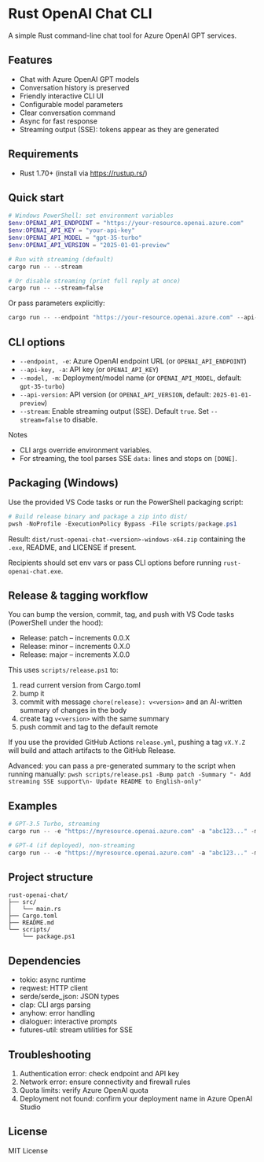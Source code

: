 # Rust OpenAI Chat CLI

A simple Rust command-line chat tool for Azure OpenAI GPT services.

## Features

- Chat with Azure OpenAI GPT models
- Conversation history is preserved
- Friendly interactive CLI UI
- Configurable model parameters
- Clear conversation command
- Async for fast response
- Streaming output (SSE): tokens appear as they are generated

## Requirements

- Rust 1.70+ (install via https://rustup.rs/)

## Quick start

```powershell
# Windows PowerShell: set environment variables
$env:OPENAI_API_ENDPOINT = "https://your-resource.openai.azure.com"
$env:OPENAI_API_KEY = "your-api-key"
$env:OPENAI_API_MODEL = "gpt-35-turbo"
$env:OPENAI_API_VERSION = "2025-01-01-preview"

# Run with streaming (default)
cargo run -- --stream

# Or disable streaming (print full reply at once)
cargo run -- --stream=false
```

Or pass parameters explicitly:

```powershell
cargo run -- --endpoint "https://your-resource.openai.azure.com" --api-key "your-api-key" --model "your-deployment-name" --api-version "2025-01-01-preview" --stream
```

## CLI options

- `--endpoint, -e`: Azure OpenAI endpoint URL (or `OPENAI_API_ENDPOINT`)
- `--api-key, -a`: API key (or `OPENAI_API_KEY`)
- `--model, -m`: Deployment/model name (or `OPENAI_API_MODEL`, default: `gpt-35-turbo`)
- `--api-version`: API version (or `OPENAI_API_VERSION`, default: `2025-01-01-preview`)
- `--stream`: Enable streaming output (SSE). Default `true`. Set `--stream=false` to disable.

Notes
- CLI args override environment variables.
- For streaming, the tool parses SSE `data:` lines and stops on `[DONE]`.

## Packaging (Windows)

Use the provided VS Code tasks or run the PowerShell packaging script:

```powershell
# Build release binary and package a zip into dist/
pwsh -NoProfile -ExecutionPolicy Bypass -File scripts/package.ps1
```

Result: `dist/rust-openai-chat-<version>-windows-x64.zip` containing the `.exe`, README, and LICENSE if present.

Recipients should set env vars or pass CLI options before running `rust-openai-chat.exe`.

## Release & tagging workflow

You can bump the version, commit, tag, and push with VS Code tasks (PowerShell under the hood):

- Release: patch – increments 0.0.X
- Release: minor – increments 0.X.0
- Release: major – increments X.0.0

This uses `scripts/release.ps1` to:
1) read current version from Cargo.toml
2) bump it
3) commit with message `chore(release): v<version>` and an AI-written summary of changes in the body
4) create tag `v<version>` with the same summary
5) push commit and tag to the default remote

If you use the provided GitHub Actions `release.yml`, pushing a tag `vX.Y.Z` will build and attach artifacts to the GitHub Release.

Advanced: you can pass a pre-generated summary to the script when running manually:
`pwsh scripts/release.ps1 -Bump patch -Summary "- Add streaming SSE support\n- Update README to English-only"`

## Examples

```powershell
# GPT-3.5 Turbo, streaming
cargo run -- -e "https://myresource.openai.azure.com" -a "abc123..." -m "gpt-35-turbo" --stream

# GPT-4 (if deployed), non-streaming
cargo run -- -e "https://myresource.openai.azure.com" -a "abc123..." -m "gpt-4" --stream=false
```

## Project structure

```
rust-openai-chat/
├── src/
│   └── main.rs
├── Cargo.toml
├── README.md
└── scripts/
	└── package.ps1
```

## Dependencies

- tokio: async runtime
- reqwest: HTTP client
- serde/serde_json: JSON types
- clap: CLI args parsing
- anyhow: error handling
- dialoguer: interactive prompts
- futures-util: stream utilities for SSE

## Troubleshooting

1. Authentication error: check endpoint and API key
2. Network error: ensure connectivity and firewall rules
3. Quota limits: verify Azure OpenAI quota
4. Deployment not found: confirm your deployment name in Azure OpenAI Studio

## License

MIT License
